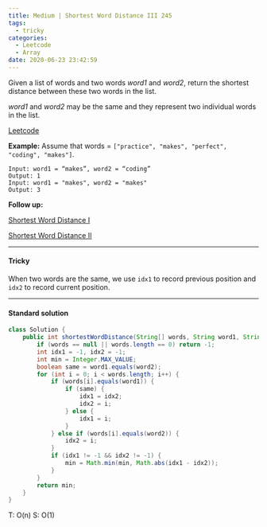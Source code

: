 ```yaml
---
title: Medium | Shortest Word Distance III 245
tags:
  - tricky
categories:
  - Leetcode
  - Array
date: 2020-06-23 23:42:59
---
```


Given a list of words and two words *word1* and *word2*, return the shortest distance between these two words in the list.

*word1* and *word2* may be the same and they represent two individual words in the list.

[Leetcode](https://leetcode.com/problems/shortest-word-distance-iii/)

<!--more-->

**Example:**
Assume that words = `["practice", "makes", "perfect", "coding", "makes"]`.

```
Input: word1 = “makes”, word2 = “coding”
Output: 1
Input: word1 = "makes", word2 = "makes"
Output: 3
```

**Follow up:** 

[Shortest Word Distance I](https://aranne.github.io/2020/06/23/Sliding-window-maximum-239/#more)

[Shortest Word Distance II](https://aranne.github.io/2020/06/23/Shortest-word-distance-244/#more)

---

#### Tricky 

When two words are the same, we use `idx1` to record previous position and `idx2` to record current position.

---

#### Standard solution  

```java
class Solution {
    public int shortestWordDistance(String[] words, String word1, String word2) {
        if (words == null || words.length == 0) return -1;
        int idx1 = -1, idx2 = -1;
        int min = Integer.MAX_VALUE;
        boolean same = word1.equals(word2);
        for (int i = 0; i < words.length; i++) {
            if (words[i].equals(word1)) {
                if (same) {
                    idx1 = idx2;
                    idx2 = i;
                } else {
                    idx1 = i;
                }
            } else if (words[i].equals(word2)) {
                idx2 = i;
            }
            if (idx1 != -1 && idx2 != -1) {
                min = Math.min(min, Math.abs(idx1 - idx2));
            }
        }
        return min;
    }
}
```

T: O(n)		S: O(1)